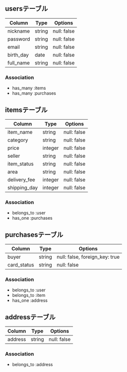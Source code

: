 <!-- # README

This README would normally document whatever steps are necessary to get the
application up and running.

Things you may want to cover:

* Ruby version

* System dependencies

* Configuration

* Database creation

* Database initialization

* How to run the test suite

* Services (job queues, cache servers, search engines, etc.)

* Deployment instructions

* ... -->

## usersテーブル

| Column     | Type       | Options      |
| ---------- | ---------- | ------------ |
| nickname   | string     | null: false  |
| password   | string     | null: false  |
| email      | string     | null: false  |
| birth_day  | date       | null: false  |
| full_name  | string     | null: false  |

### Association

- has_many :items
- has_many :purchases


## itemsテーブル
| Column       | Type       | Options      |
| ------------ | ---------- | ------------ |
| item_name    | string     | null: false  |
| category     | string     | null: false  |
| price        | integer    | null: false  |
| seller       | string     | null: false  |
| item_status  | string     | null: false  |
| area         | string     | null: false  |
| delivery_fee | integer    | null: false  |
| shipping_day | integer    | null: false  |

### Association

- belongs_to :user
- has_one :purchases


## purchasesテーブル

| Column        | Type       | Options                         |
| ------------- | ---------- | ------------------------------- |
| buyer         | string     | null: false, foreign_key: true  |
| card_status   | string     | null: false                     |

### Association

- belongs_to :user
- belongs_to :item
- has_one :address


## addressテーブル

| Column        | Type       | Options      |
| ------------- | ---------- | ------------ |
| address       | string     | null: false  |

### Association

- belongs_to :address
